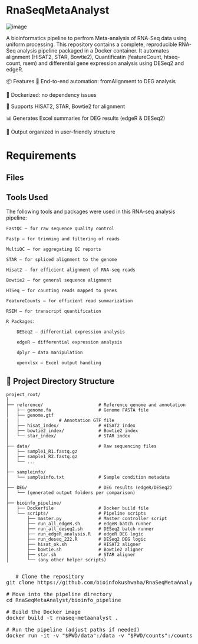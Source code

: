 # RnaSeqMetaAnalyst
![image](https://github.com/user-attachments/assets/3f5cde0a-61b9-4ed2-af77-9ffa789507de)

A bioinformatics pipeline to perfrom Meta-analysis of RNA-Seq data using uniform processing.
This repository contains a complete, reproducible RNA-Seq analysis pipeline packaged in a Docker container. It automates alignment (HISAT2, STAR, Bowtie2), Quantificatin (featureCount, htseq-count, rsem) and differential gene expression analysis using DESeq2 and edgeR.

📦 Features
🔁 End-to-end automation: fromAlignment to DEG analysis

🐳 Dockerized: no dependency issues

🧬 Supports HISAT2, STAR, Bowtie2 for alignment

📊 Generates Excel summaries for DEG results (edgeR & DESeq2)

📁 Output organized in user-friendly structure


# Requirements
## Files

## Tools Used
The following tools and packages were used in this RNA-seq analysis pipeline:

    FastQC – for raw sequence quality control

    Fastp – for trimming and filtering of reads

    MultiQC – for aggregating QC reports

    STAR – for spliced alignment to the genome

    Hisat2 – for efficient alignment of RNA-seq reads

    Bowtie2 – for general sequence alignment

    HTSeq – for counting reads mapped to genes

    FeatureCounts – for efficient read summarization

    RSEM – for transcript quantification

    R Packages:

        DESeq2 – differential expression analysis

        edgeR – differential expression analysis

        dplyr – data manipulation

        openxlsx – Excel output handling
## 📁 Project Directory Structure

```
project_root/
│
├── reference/                     # Reference genome and annotation
│   ├── genome.fa                  # Genome FASTA file
│   ├── genome.gtf
|   |               # Annotation GTF file
│   ├── hisat_index/               # HISAT2 index
│   ├── bowtie2_index/             # Bowtie2 index
│   └── star_index/                # STAR index
│
├── data/                          # Raw sequencing files
│   ├── sample1_R1.fastq.gz
│   ├── sample1_R2.fastq.gz
│   └── ...
│
├── sampleinfo/
│   └── sampleinfo.txt             # Sample condition metadata
│
├── DEG/                           # DEG results (edgeR/DESeq2)
│   └── (generated output folders per comparison)
│
├── bioinfo_pipeline/
│   ├── Dockerfile                 # Docker build file
│   └── scripts/                   # Pipeline scripts
│       ├── master.py              # Master controller script
│       ├── run_all_edgeR.sh       # edgeR batch runner
│       ├── run_all_deseq2.sh      # DESeq2 batch runner
│       ├── run_edgeR_analysis.R   # edgeR DEG logic
│       ├── run_deseq_222.R        # DESeq2 DEG logic
│       ├── hisat_ok.sh            # HISAT2 aligner
│       ├── bowtie.sh              # Bowtie2 aligner
│       ├── star.sh                # STAR aligner
│       └── (any other helper scripts)
```
<pre> 
   # Clone the repository
git clone https://github.com/bioinfokushwaha/RnaSeqMetaAnalyst.git

# Move into the pipeline directory
cd RnaSeqMetaAnalyst/bioinfo_pipeline

# Build the Docker image
docker build -t rnaseq-metaanalyst .

# Run the pipeline (adjust paths if needed)
docker run -it -v "$PWD/data":/data -v "$PWD/counts":/counts  -v "$PWD/output":/output  rnaseq-metaanalyst python /opt/bioinfo/scripts/master.py
 </pre>
